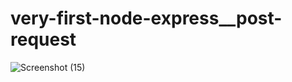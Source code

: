 # very-first-node-express__post-request
![Screenshot (15)](https://user-images.githubusercontent.com/78377017/139430997-55aa7b0e-3719-4942-b5ae-938c8e6842da.png)
